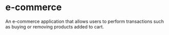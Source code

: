 # e-commerce
An e-commerce application that allows users to perform transactions such as buying or removing products added to cart. 
